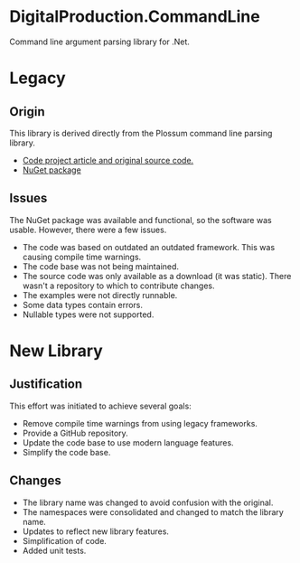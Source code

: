# DigitalProduction.CommandLine
Command line argument parsing library for .Net.

# Legacy
## Origin
This library is derived directly from the Plossum command line parsing library.
- [Code project article and original source code.](https://www.codeproject.com/Articles/19869/Powerful-and-simple-command-line-parsing-in-C)
- [NuGet package](https://www.nuget.org/packages/Plossum.CommandLine)

## Issues
The NuGet package was available and functional, so the software was usable.  However, there were a few issues.
- The code was based on outdated an outdated framework.  This was causing compile time warnings.  
- The code base was not being maintained.
- The source code was only available as a download (it was static).  There wasn't a repository to which to contribute changes.
- The examples were not directly runnable.
- Some data types contain errors.
- Nullable types were not supported.

# New Library
## Justification
This effort was initiated to achieve several goals:
- Remove compile time warnings from using legacy frameworks.
- Provide a GitHub repository.
- Update the code base to use modern language features.
- Simplify the code base.

## Changes
- The library name was changed to avoid confusion with the original.
- The namespaces were consolidated and changed to match the library name.
- Updates to reflect new library features.
- Simplification of code.
- Added unit tests.

